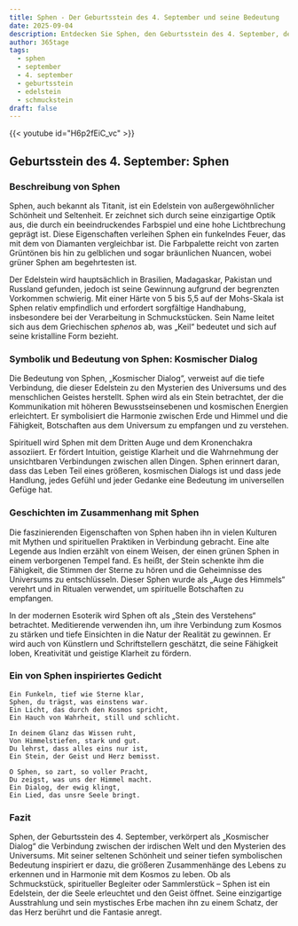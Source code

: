 ```yaml
---
title: Sphen - Der Geburtsstein des 4. September und seine Bedeutung
date: 2025-09-04
description: Entdecken Sie Sphen, den Geburtsstein des 4. September, der Kosmischer Dialog symbolisiert. Seine Symbolik und Geschichte werden Sie inspirieren.
author: 365tage
tags:
  - sphen
  - september
  - 4. september
  - geburtsstein
  - edelstein
  - schmuckstein
draft: false
---
```


{{< youtube id="H6p2fEiC_vc" >}}

## Geburtsstein des 4. September: Sphen

### Beschreibung von Sphen

Sphen, auch bekannt als Titanit, ist ein Edelstein von außergewöhnlicher Schönheit und Seltenheit. Er zeichnet sich durch seine einzigartige Optik aus, die durch ein beeindruckendes Farbspiel und eine hohe Lichtbrechung geprägt ist. Diese Eigenschaften verleihen Sphen ein funkelndes Feuer, das mit dem von Diamanten vergleichbar ist. Die Farbpalette reicht von zarten Grüntönen bis hin zu gelblichen und sogar bräunlichen Nuancen, wobei grüner Sphen am begehrtesten ist.

Der Edelstein wird hauptsächlich in Brasilien, Madagaskar, Pakistan und Russland gefunden, jedoch ist seine Gewinnung aufgrund der begrenzten Vorkommen schwierig. Mit einer Härte von 5 bis 5,5 auf der Mohs-Skala ist Sphen relativ empfindlich und erfordert sorgfältige Handhabung, insbesondere bei der Verarbeitung in Schmuckstücken. Sein Name leitet sich aus dem Griechischen _sphenos_ ab, was „Keil“ bedeutet und sich auf seine kristalline Form bezieht.

### Symbolik und Bedeutung von Sphen: Kosmischer Dialog

Die Bedeutung von Sphen, „Kosmischer Dialog“, verweist auf die tiefe Verbindung, die dieser Edelstein zu den Mysterien des Universums und des menschlichen Geistes herstellt. Sphen wird als ein Stein betrachtet, der die Kommunikation mit höheren Bewusstseinsebenen und kosmischen Energien erleichtert. Er symbolisiert die Harmonie zwischen Erde und Himmel und die Fähigkeit, Botschaften aus dem Universum zu empfangen und zu verstehen.

Spirituell wird Sphen mit dem Dritten Auge und dem Kronenchakra assoziiert. Er fördert Intuition, geistige Klarheit und die Wahrnehmung der unsichtbaren Verbindungen zwischen allen Dingen. Sphen erinnert daran, dass das Leben Teil eines größeren, kosmischen Dialogs ist und dass jede Handlung, jedes Gefühl und jeder Gedanke eine Bedeutung im universellen Gefüge hat.

### Geschichten im Zusammenhang mit Sphen

Die faszinierenden Eigenschaften von Sphen haben ihn in vielen Kulturen mit Mythen und spirituellen Praktiken in Verbindung gebracht. Eine alte Legende aus Indien erzählt von einem Weisen, der einen grünen Sphen in einem verborgenen Tempel fand. Es heißt, der Stein schenkte ihm die Fähigkeit, die Stimmen der Sterne zu hören und die Geheimnisse des Universums zu entschlüsseln. Dieser Sphen wurde als „Auge des Himmels“ verehrt und in Ritualen verwendet, um spirituelle Botschaften zu empfangen.

In der modernen Esoterik wird Sphen oft als „Stein des Verstehens“ betrachtet. Meditierende verwenden ihn, um ihre Verbindung zum Kosmos zu stärken und tiefe Einsichten in die Natur der Realität zu gewinnen. Er wird auch von Künstlern und Schriftstellern geschätzt, die seine Fähigkeit loben, Kreativität und geistige Klarheit zu fördern.

### Ein von Sphen inspiriertes Gedicht

```
Ein Funkeln, tief wie Sterne klar,  
Sphen, du trägst, was einstens war.  
Ein Licht, das durch den Kosmos spricht,  
Ein Hauch von Wahrheit, still und schlicht.  

In deinem Glanz das Wissen ruht,  
Von Himmelstiefen, stark und gut.  
Du lehrst, dass alles eins nur ist,  
Ein Stein, der Geist und Herz bemisst.  

O Sphen, so zart, so voller Pracht,  
Du zeigst, was uns der Himmel macht.  
Ein Dialog, der ewig klingt,  
Ein Lied, das unsre Seele bringt.  
```

### Fazit

Sphen, der Geburtsstein des 4. September, verkörpert als „Kosmischer Dialog“ die Verbindung zwischen der irdischen Welt und den Mysterien des Universums. Mit seiner seltenen Schönheit und seiner tiefen symbolischen Bedeutung inspiriert er dazu, die größeren Zusammenhänge des Lebens zu erkennen und in Harmonie mit dem Kosmos zu leben. Ob als Schmuckstück, spiritueller Begleiter oder Sammlerstück – Sphen ist ein Edelstein, der die Seele erleuchtet und den Geist öffnet. Seine einzigartige Ausstrahlung und sein mystisches Erbe machen ihn zu einem Schatz, der das Herz berührt und die Fantasie anregt.